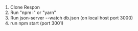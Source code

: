 1. Clone Respon
2. Run "npm i" or "yarn"
3. Run json-server --watch db.json (on local host port 3000)
4. run npm start (port 3001)
